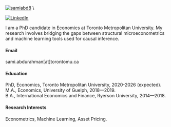 

[![samiabd8](https://img.shields.io/badge/samiabd8-github-blue?logo=github)](https://github.com/samiabd8) \

[![LinkedIn](https://img.shields.io/badge/LinkedIn-Connect-blue)](https://www.linkedin.com/in/sbmn)

I am a PhD candidate in Economics at Toronto Metropolitan University. My research involves bridging the gaps between structural microeconometrics and machine learning tools used for causal inference. 

#### Email
sami.abdurahman[at]torontomu.ca

#### Education
PhD, Economics, Toronto Metropolitan University, 2020-2026 (expected). \
M.A., Economics, University of Guelph, 2018—2019. \
B.A., International Economics and Finance, Ryerson University, 2014—2018.

#### Research Interests
Econometrics, Machine Learning, Asset Pricing.

